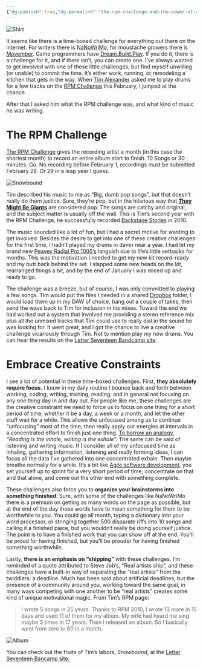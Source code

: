 ```yaml
---
{"dg-publish":true,"dg-permalink":"the-rpm-challenge-and-the-power-of-constrained-creativity","permalink":"/the-rpm-challenge-and-the-power-of-constrained-creativity/","title":"The RPM Challenge and The Power of Constrained Creativity","created":"2022-04-19T14:14:29.000-04:00","updated":"2022-09-24T09:27:56.000-04:00"}
---
```



![Shirt][13]

It seems like there is a time-boxed challenge for everything out there on the internet. For writers there is [NaNoWriMo][2], for moustache growers there is [Movember][3]. Game programmers have [Dream.Build.Play][4]. If you do it, there is a challenge for it, and if there isn’t, you can create one. I’ve always wanted to get involved with one of these little challenges, but find myself unwilling (or unable) to commit the time. It’s either work, running, or remodeling a kitchen that gets in the way. When [Tim Alexander][5] asked me to play drums for a few tracks on the [RPM Challenge][1] this February, I jumped at the chance.

After that I asked him what the RPM challenge was, and what kind of music he was writing.

# The RPM Challenge

[The RPM Challenge][1] gives the recording artist a month (in this case the shortest month) to record an entire album start to finish. 10 Songs or 30 minutes. Go. No recording before February 1, recordings must be submitted February 28. Or 29 in a leap year I guess.

![Snowbound][14]

Tim described his music to me as “Big, dumb pop songs”, but that doesn’t really do them justice. Sure, they’re pop, but in the hilarious way that __[They Might Be Giants][7]__ are considered pop. The songs are catchy and original, and the subject matter is usually off the wall. This is Tim’s second year with the RPM Challenge, he successfully recorded [Backstage Stories][6] in 2010.

The music sounded like a lot of fun, but I had a secret motive for wanting to get involved. Besides the desire to get into one of these creative challenges for the first time, I hadn’t played my drums in damn near a year. I had let my brand new [Peavey Radial Pro 1000’s][8] languish due to life’s little setbacks for months. This was the motivation I needed to get my new kit record-ready and my butt back behind the set. I slapped some new heads on the kit, rearranged things a bit, and by the end of January I was miced up and ready to go.

The challenge was a breeze, but of course, I was only committed to playing a few songs. Tim would put the files I needed in a shared [Dropbox][9] folder, I would load them up in my DAW of choice, bang out a couple of takes, then send the wavs back to Tim for inclusion in his mixes. Toward the end we had worked out a system that involved me providing a stereo reference mix plus all the unmixed tracks that Tim could use to really dial in the sound he was looking for. It went great, and I got the chance to live a creative challenge vicariously through Tim. Not to mention play my new drums. You can hear the results on the [Letter Seventeen Bandcamp site][10].

# Embrace Creative Constraints

I see a lot of potential in these time-boxed challenges. First, **they absolutely require focus.** I know in my daily routine I bounce back and forth between working, coding, writing, training, reading, and in general not focusing on any one thing day in and day out. For people like me, these challenges are the creative constraint we need to force us to focus on one thing for a short period of time, whether it be a day, a week or a month, and let the other stuff wait for a while. This allows the unfocused among us to continue “unfocusing” most of the time, then really apply our energies at intervals in a concentrated effort to finish just one thing. [To borrow an analogy][11], _“Reading is the inhale, writing is the exhale”._ The same can be said of listening and writing music. If I consider all of my unfocused time as inhaling, gathering information, listening and really forming ideas, I can focus all the data I’ve gathered into one concentrated exhale. Then maybe breathe normally for a while. It’s a bit like [Agile software development][12], you set yourself up to sprint for a very short period of time, concentrate on that and that alone, and come out the other end with something complete.

These challenges also force you to **organize your brainstorms into something finished**. Sure, with some of the challenges like NaNoWriMo there is a premium on getting as many words on the page as possible, but at the end of the day those words have to mean something for them to be worthwhile to you. You could go all month, typing a dictionary into your word processor, or stringing together 500 disparate riffs into 10 songs and calling it a finished piece, but you wouldn’t really be doing yourself justice. The point is to have a finished work that you can show off at the end. You’ll be proud for having finished, but you’ll be prouder for having finished something worthwhile.

Lastly, **there is an emphasis on “shipping”** with these challenges. I’m reminded of a quote attributed to Steve Job’s, “Real artists ship”, and these challenges have a built-in way of separating the “real artists” from the twiddlers: a deadline. Much has been said about artificial deadlines, but the presence of a community around you, working toward the same goal, in many ways competing with one another to be “real artists” creates some kind of unique motivational magic. From Tim’s RPM page:

> I wrote 5 songs in 25 years. Thanks to RPM 2010, I wrote 13 more in 15 days and used 11 of them for my album. My wife had heard me sing maybe 3 times in 17 years. Then I released an album. So I basically went from zero to 60 in a month.

![Album][15]

You can check out the fruits of Tim’s labors, _Snowbound_, at the [Letter Seventeen Bancamp site.][10]

 [1]: http://rpmchallenge.com/
 [2]: http://www.nanowrimo.org/
 [3]: http://www.movember.com/
 [4]: http://www.dreambuildplay.com/Main/Default.aspx
 [5]: http://www.letterseventeen.com/
 [6]: http://letterseventeen.bandcamp.com/album/backstage-stories
 [7]: http://www.theymightbegiants.com/
 [8]: http://peaveydrums.moonfruit.com/#/history/4519786597
 [9]: http://www.dropbox.com/
 [10]: http://letterseventeen.bandcamp.com/
 [11]: http://www.tribalwriter.com/2009/10/20/to-develop-your-writers-intuition-you-must-first-read-like-a-maniac/
 [12]: http://en.wikipedia.org/wiki/Agile_software_development
 [13]: /images/rpm_11_tshirt_web1.jpg
 [14]: /images/77509505-1.jpg
 [15]: /images/2578047960-1.jpg
